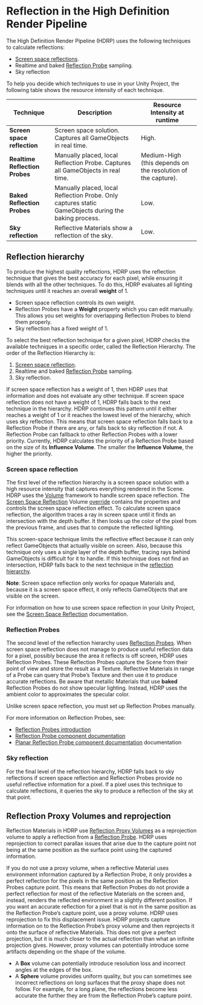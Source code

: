 # Reflection in the High Definition Render Pipeline

The High Definition Render Pipeline (HDRP) uses the following techniques to calculate reflections:

- [Screen space reflections](#ScreenSpaceReflection).
- Realtime and baked [Reflection Probe](#ReflectionProbes) sampling.
- Sky reflection

To help you decide which techniques to use in your Unity Project, the following table shows the resource intensity of each technique.

| **Technique**                  | **Description**                                              | **Resource Intensity at runtime**                           |
| ------------------------------ | ------------------------------------------------------------ | ------------------------------------------------------------ |
| **Screen space reflection**    | Screen space solution. Captures all GameObjects in real time. | High.                                                        |
| **Realtime Reflection Probes** | Manually placed, local Reflection Probe. Captures all GameObjects in real time. | Medium-High (this depends on the resolution of the capture). |
| **Baked Reflection Probes**    | Manually placed, local Reflection Probe. Only captures static GameObjects during the baking process. | Low.                                                         |
| **Sky reflection**             | Reflective Materials show a reflection of the sky.           | Low.                                                         |

<a name="ReflectionHierarchy"></a>

## Reflection hierarchy

To produce the highest quality reflections, HDRP uses the reflection technique that gives the best accuracy for each pixel, while ensuring it blends with all the other techniques. To do this, HDRP evaluates all lighting techniques until it reaches an overall **weight** of 1.

- Screen space reflection controls its own weight.
- Reflection Probes have a **Weight** property which you can edit manually. This allows you set weights for overlapping Reflection Probes to blend them properly.
- Sky reflection has a fixed weight of 1.

To select the best reflection technique for a given pixel, HDRP checks the available techniques in a specific order, called the Reflection Hierarchy. The order of the Reflection Hierarchy is:

1. [Screen space reflection](#ScreenSpaceReflection).
2. Realtime and baked [Reflection Probe](#ReflectionProbes) sampling.
3. Sky reflection.

If screen space reflection has a weight of 1, then HDRP uses that information and does not evaluate any other technique. If screen space reflection does not have a weight of 1, HDRP falls back to the next technique in the hierarchy. HDRP continues this pattern until it either reaches a weight of 1 or it reaches the lowest level of the hierarchy, which uses sky reflection. This means that screen space reflection falls back to a Reflection Probe if there are any, or falls back to sky reflection if not. A Reflection Probe can fallback to other Reflection Probes with a lower priority. Currently, HDRP calculates the priority of a Reflection Probe based on the size of its **Influence Volume**. The smaller the **Influence Volume**, the higher the priority.

<a name="ScreenSpaceReflection"></a>

### Screen space reflection

The first level of the reflection hierarchy is a screen space solution with a high resource intensity that captures everything rendered in the Scene. HDRP uses the [Volume](Volumes.html) framework to handle screen space reflection. The [Screen Space Reflection](Screen-Space-Reflection.html) Volume [override](Volume-Components.html) contains the properties and controls the screen space reflection effect. To calculate screen space reflection, the algorithm traces a ray in screen space until it finds an intersection with the depth buffer. It then looks up the color of the pixel from the previous frame, and uses that to compute the reflected lighting.

This screen-space technique limits the reflective effect because it can only reflect GameObjects that actually visible on screen. Also, because this technique only uses a single layer of the depth buffer, tracing rays behind GameObjects is difficult for it to handle. If this technique does not find an intersection, HDRP falls back to the next technique in the [reflection hierarchy](#ReflectionHierarchy).

**Note**: Screen space reflection only works for opaque Materials and, because it is a screen space effect, it only reflects GameObjects that are visible on the screen.

For information on how to use screen space reflection in your Unity Project, see the [Screen Space Reflection](Override-Screen-Space-Reflection.html) documentation.

<a name="ReflectionProbes"></a>

### Reflection Probes

The second level of the reflection hierarchy uses [Reflection Probes](Reflection-Probes-Intro.html). When screen space reflection does not manage to produce useful reflection data for a pixel, possibly because the area it reflects is off screen, HDRP uses Reflection Probes. These Reflection Probes capture the Scene from their point of view and store the result as a Texture. Reflective Materials in range of a Probe can query that Probe’s Texture and then use it to produce accurate reflections. Be aware that metallic Materials that use **baked** Reflection Probes do not show specular lighting. Instead, HDRP uses the ambient color to approximates the specular color.

Unlike screen space reflection, you must set up Reflection Probes manually.

For more information on Reflection Probes, see:

- [Reflection Probes introduction](Reflection-Probes-Intro.html)
- [Reflection Probe component documentation](Reflection-Probe.html)
- [Planar Reflection Probe component documentation](Planar-Reflection-Probe.html) documentation

### Sky reflection

For the final level of the reflection hierarchy, HDRP falls back to sky reflections if screen space reflection and Reflection Probes provide no useful reflective information for a pixel. If a pixel uses this technique to calculate reflections, it queries the sky to produce a reflection of the sky at that point.

## Reflection Proxy Volumes and reprojection

Reflection Materials in HDRP use [Reflection Proxy Volumes](Reflection-Proxy-Volume.html) as a reprojection volume to apply a reflection from a [Reflection Probe](Reflection-Probes-Intro.html). HDRP uses reprojection to correct parallax issues that arise due to the capture point not being at the same position as the surface point using the captured information.

If you do not use a proxy volume, when a reflective Material uses environment information captured by a Reflection Probe, it only provides a perfect reflection for the pixels in the same position as the Reflection Probes capture point. This means that Reflection Probes do not provide a perfect reflection for most of the reflective Materials on the screen and, instead, renders the reflected environment in a slightly different position. If you want an accurate reflection for a pixel that is not in the same position as the Reflection Probe’s capture point, use a proxy volume. HDRP uses reprojection to fix this displacement issue. HDRP projects capture information on to the Reflection Probe’s proxy volume and then reprojects it onto the surface of reflective Materials. This does not give a perfect projection, but it is much closer to the actual reflection than what an infinite projection gives. However, proxy volumes can potentially introduce some artifacts depending on the shape of the volume.

- A **Box** volume can potentially introduce resolution loss and incorrect angles at the edges of the box.
- A **Sphere** volume provides uniform quality, but you can sometimes see incorrect reflections on long surfaces that the proxy shape does not follow. For example, for a long plane, the reflections become less accurate the further they are from the Reflection Probe’s capture point.